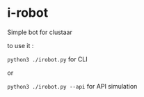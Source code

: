 # i-robot
Simple bot for clustaar

to use it :

`python3 ./irobot.py` for CLI

or 

`python3 ./irobot.py --api` for API simulation

